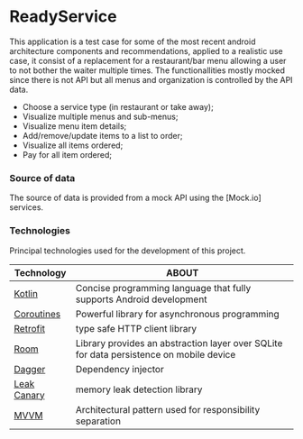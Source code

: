 # ReadyService
This application is a test case for some of the most recent android architecture components and recommendations, applied to a realistic use case, it consist of a replacement for a restaurant/bar menu allowing a user to  not bother the waiter multiple times.
The functionallities mostly mocked since there is not API but all menus and organization is controlled by the API data.

* Choose a service type (in restaurant or take away);
* Visualize multiple menus and sub-menus;
* Visualize menu item details;
* Add/remove/update items to a list to order;
* Visualize all items ordered;
* Pay for all item ordered;

### Source of data
The source of data is provided from a mock API using the [Mock.io] services.

### Technologies
Principal technologies used for the development of this project.

| Technology | ABOUT |
| ------ | ------ |
| [Kotlin] |Concise programming language that fully supports Android development |
| [Coroutines] | Powerful library for asynchronous programming |
| [Retrofit] | type safe HTTP client library|
| [Room] | Library provides an abstraction layer over SQLite for data persistence on mobile device |
| [Dagger] | Dependency injector |
| [Leak Canary] | memory leak detection library |
| [MVVM] | Architectural pattern used for responsibility separation |

[ISEL]: <https://www.isel.pt/en>
[Kotlin]: <https://kotlinlang.org/>
[Coroutines]: <https://kotlinlang.org/docs/reference/coroutines-overview.html/>
[Retrofit]: <https://square.github.io/retrofit/>
[Room]: <https://developer.android.com/topic/libraries/architecture/room>
[Dagger]: <https://google.github.io/dagger/>
[Leak Canary]: <https://github.com/square/leakcanary>
[MVVM]: <https://en.wikipedia.org/wiki/Model%E2%80%93view%E2%80%93viewmodel>


